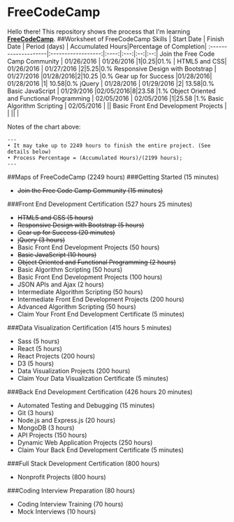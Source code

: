 # FreeCodeCamp

Hello there! This repository shows the process that I'm learning [**FreeCodeCamp**](http://www.freecodecamp.com/).
##Worksheet of FreeCodeCamp
Skills        | Start Date           | Finish Date    | Period (days) | Accumulated Hours|Percentage of Completion|
:--------------------|:------------------:|:----:|:---:|:--:|:--:|
Join the Free Code Camp Community | 01/26/2016  | 01/26/2016   |1|0.25|01.% |
HTML5 and CSS| 01/26/2016  | 01/27/2016   |2|5.25|0.%
Responsive Design with Bootstrap      |  01/27/2016 |01/28/2016|2|10.25 |0.%
Gear up for Success       |01/28/2016|  01/28/2016  |1| 10.58|0.%
jQuery     |  01/28/2016 | 01/29/2016   |2| 13.58|0.%
Basic JavaScript       |  01/29/2016 |02/05/2016|8|23.58 |1.%
Object Oriented and Functional Programming | 02/05/2016  |  02/05/2016  |1|25.58 |1.%
Basic Algorithm Scripting       | 02/05/2016   |    ||
Basic Front End Development Projects       |   |    || |

Notes of the chart above:

```
---
• It may take up to 2249 hours to finish the entire project. (See details below)
• Process Percentage = (Accumulated Hours)/(2199 hours);
---
```


##Maps of FreeCodeCamp (2249 hours)
###Getting Started (15 minutes)
* <del>Join the Free Code Camp Community (15 minutes)</del>

###Front End Development Certification (527 hours 25 minutes)
* <del>HTML5 and CSS (5 hours)</del>
* <del>Responsive Design with Bootstrap (5 hours)</del>
* <del>Gear up for Success (20 minutes)</del>
* <del>jQuery (3 hours)</del>
* Basic Front End Development Projects (50 hours)
* <del>Basic JavaScript (10 hours)</del>
* <del>Object Oriented and Functional Programming (2 hours)</del>
* Basic Algorithm Scripting (50 hours)
* Basic Front End Development Projects (100 hours)
* JSON APIs and Ajax (2 hours)
* Intermediate Algorithm Scripting (50 hours)
* Intermediate Front End Development Projects (200 hours)
* Advanced Algorithm Scripting (50 hours)
* Claim Your Front End Development Certificate (5 minutes)

###Data Visualization Certification (415 hours 5 minutes)
* Sass (5 hours)
* React (5 hours)
* React Projects (200 hours)
* D3 (5 hours)
* Data Visualization Projects (200 hours)
* Claim Your Data Visualization Certificate (5 minutes)

###Back End Development Certification (426 hours 20 minutes)
* Automated Testing and Debugging (15 minutes)
* Git (3 hours)
* Node.js and Express.js (20 hours)
* MongoDB (3 hours)
* API Projects (150 hours)
* Dynamic Web Application Projects (250 hours)
* Claim Your Back End Development Certificate (5 minutes)

###Full Stack Development Certification (800 hours)
* Nonprofit Projects (800 hours)

###Coding Interview Preparation (80 hours)
* Coding Interview Training (70 hours)
* Mock Interviews (10 hours)

